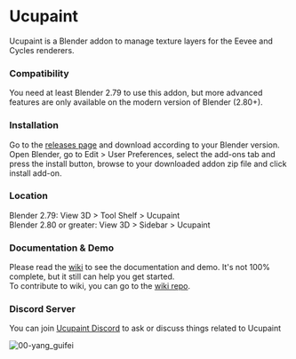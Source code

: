 # Ucupaint
Ucupaint is a Blender addon to manage texture layers for the Eevee and Cycles renderers. 


### Compatibility
You need at least Blender 2.79 to use this addon, but more advanced features are only available on the modern version of Blender (2.80+).

### Installation
Go to the [releases page](https://github.com/ucupumar/ucupaint/releases) and download according to your Blender version.
Open Blender, go to Edit > User Preferences, select the add-ons tab and press the install button, browse to your downloaded addon zip file and click install add-on.

### Location
Blender 2.79: View 3D > Tool Shelf > Ucupaint  
Blender 2.80 or greater: View 3D > Sidebar > Ucupaint

### Documentation & Demo
Please read the [wiki](https://ucupumar.github.io/ucupaint-wiki/) to see the documentation and demo. It's not 100% complete, but it still can help you get started.  
To contribute to wiki, you can go to the [wiki repo](https://github.com/ucupumar/ucupaint-wiki).

### Discord Server
You can join [Ucupaint Discord](https://discord.gg/BdNfGGzQHh) to ask or discuss things related to Ucupaint  


![00-yang_guifei](https://user-images.githubusercontent.com/5253453/169109136-7349e7cd-0416-47f1-afda-ba3633d7bd20.jpg)


